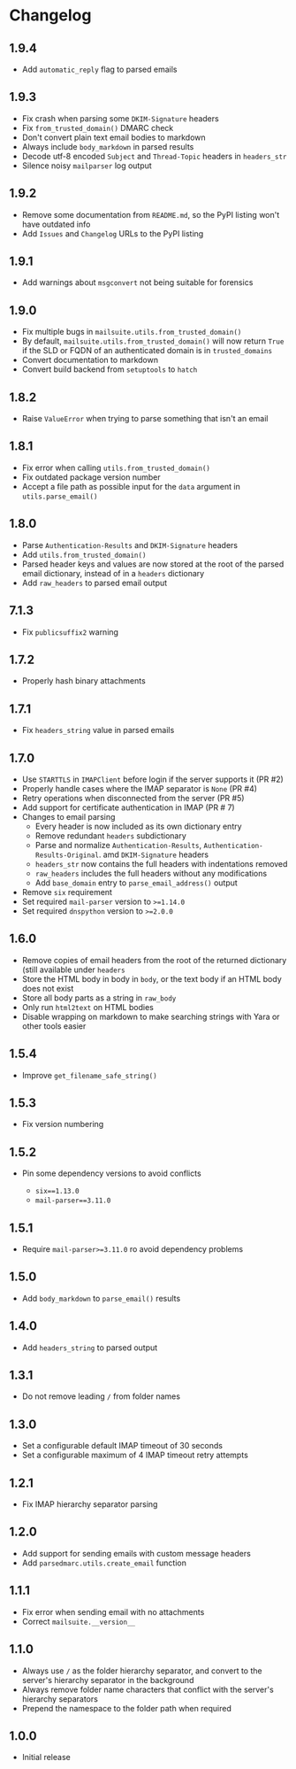 Changelog
=========

1.9.4
-----

- Add `automatic_reply` flag to parsed emails

1.9.3
-----

- Fix crash when parsing some `DKIM-Signature` headers
- Fix `from_trusted_domain()` DMARC check
- Don't convert plain text email bodies to markdown
- Always include `body_markdown` in parsed results
- Decode utf-8 encoded `Subject` and `Thread-Topic` headers in `headers_str`
- Silence noisy `mailparser` log output

1.9.2
-----

- Remove some documentation from `README.md`, so the PyPI listing won't have outdated info
- Add `Issues` and `Changelog` URLs to the PyPI listing

1.9.1
-----

- Add warnings about `msgconvert` not being suitable for forensics

1.9.0
-----

- Fix multiple bugs in `mailsuite.utils.from_trusted_domain()`
- By default, `mailsuite.utils.from_trusted_domain()` will now return `True` if the SLD or FQDN of an authenticated domain is in `trusted_domains`
- Convert documentation to markdown
- Convert build backend from `setuptools` to `hatch`

1.8.2
-----

- Raise `ValueError` when trying to parse something that isn't an email

1.8.1
-----

- Fix error when calling `utils.from_trusted_domain()`
- Fix outdated package version number
- Accept a file path as possible input for the `data` argument in `utils.parse_email()`


1.8.0
-----

- Parse `Authentication-Results` and `DKIM-Signature` headers
- Add `utils.from_trusted_domain()`
- Parsed header keys and values are now stored at the root of the parsed email dictionary, instead of in a `headers` dictionary 
- Add `raw_headers` to parsed email output

7.1.3
-----

- Fix `publicsuffix2` warning

1.7.2
-----

- Properly hash binary attachments

1.7.1
-----

- Fix `headers_string` value in parsed emails

1.7.0
-----

- Use `STARTTLS` in `IMAPClient` before login if the server supports it (PR #2)
- Properly handle cases where the IMAP separator is `None` (PR #4)
- Retry operations when disconnected from the server (PR #5)
- Add support for certificate authentication in IMAP (PR # 7)
- Changes to email parsing
  - Every header is now included as its own dictionary entry
  - Remove redundant `headers` subdictionary
  - Parse and normalize `Authentication-Results`, `Authentication-Results-Original`. amd `DKIM-Signature` headers
  - `headers_str` now contains the full headers with indentations removed
  - `raw_headers` includes the full headers without any modifications
  - Add `base_domain` entry to `parse_email_address()` output
- Remove `six` requirement
- Set required `mail-parser` version to `>=1.14.0`
- Set required `dnspython` version to `>=2.0.0`

1.6.0
-----

- Remove copies of email headers from the root of the returned dictionary (still available under `headers`
- Store the HTML body in body in `body`, or the text body if an HTML body does not exist
- Store all body parts as a string in `raw_body`
- Only run `html2text` on HTML bodies
- Disable wrapping on markdown to make searching strings with Yara or other tools easier

1.5.4
-----

- Improve `get_filename_safe_string()`

1.5.3
------

- Fix version numbering

1.5.2
-----

- Pin some dependency versions to avoid conflicts

  - `six==1.13.0`
  - `mail-parser==3.11.0`

1.5.1
-----

- Require `mail-parser>=3.11.0` ro avoid dependency problems

1.5.0
-----

- Add `body_markdown` to `parse_email()` results

1.4.0
-----

- Add `headers_string` to parsed output

1.3.1
-----

- Do not remove leading `/` from folder names

1.3.0
-----

- Set a configurable default IMAP timeout of 30 seconds
- Set a configurable maximum of 4 IMAP timeout retry attempts

1.2.1
-----

- Fix IMAP hierarchy separator parsing

1.2.0
-----

- Add support for sending emails with custom message headers
- Add `parsedmarc.utils.create_email` function

1.1.1
-----

- Fix error when sending email with no attachments
- Correct `mailsuite.__version__`

1.1.0
-----

- Always use `/` as the folder hierarchy separator, and convert to the
  server's hierarchy separator in the background
- Always remove folder name characters that conflict with the server's
  hierarchy separators
- Prepend the namespace to the folder path when required

1.0.0
-----

- Initial release
